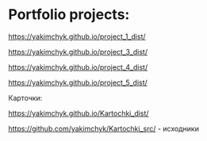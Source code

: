 # Portfolio projects:

https://yakimchyk.github.io/project_1_dist/

https://yakimchyk.github.io/project_3_dist/

https://yakimchyk.github.io/project_4_dist/

https://yakimchyk.github.io/project_5_dist/

Карточки:

https://yakimchyk.github.io/Kartochki_dist/

https://github.com/yakimchyk/Kartochki_src/ - исходники
